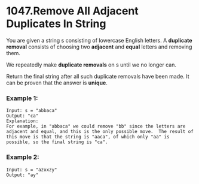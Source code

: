 # 1047.Remove All Adjacent Duplicates In String 
You are given a string s consisting of lowercase English letters. A **duplicate removal** consists of choosing two **adjacent** and **equal** letters and removing them.

We repeatedly make **duplicate removals** on s until we no longer can.

Return the final string after all such duplicate removals have been made. It can be proven that the answer is **unique**.

### Example 1:
``` 
Input: s = "abbaca"
Output: "ca"
Explanation: 
For example, in "abbaca" we could remove "bb" since the letters are adjacent and equal, and this is the only possible move.  The result of this move is that the string is "aaca", of which only "aa" is possible, so the final string is "ca".
```
### Example 2:
``` 
Input: s = "azxxzy"
Output: "ay"
```